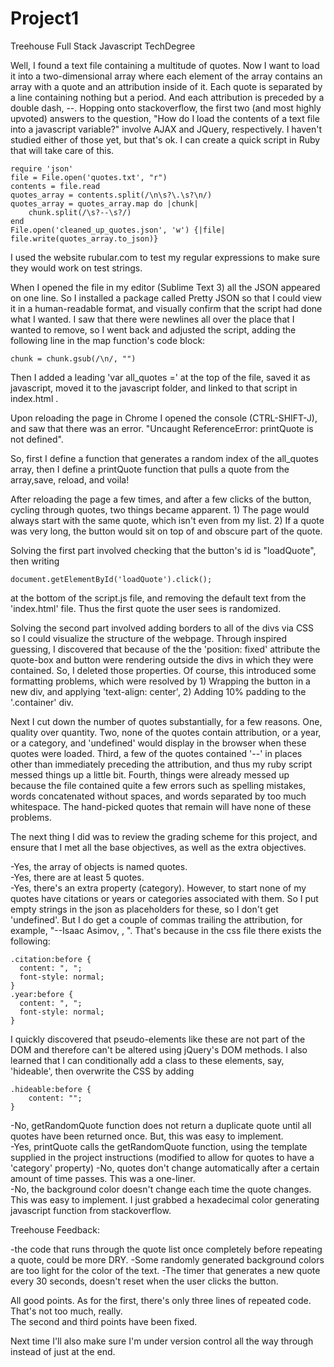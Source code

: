 # Project1
Treehouse Full Stack Javascript TechDegree

Well, I found a text file containing a multitude of quotes.  Now I want to load it into a two-dimensional array where each element of the array contains an array with a quote and an attribution inside of it.  Each quote is separated by a line containing nothing but a period.  And each attribution is preceded by a double dash, --.  Hopping onto stackoverflow, the first two (and most highly upvoted) answers to the question, "How do I load the contents of a text file into a javascript variable?" involve AJAX and JQuery, respectively.  I haven't studied either of those yet, but that's ok.  I can create a quick script in Ruby that will take care of this.

	require 'json'
	file = File.open('quotes.txt', "r")
	contents = file.read
	quotes_array = contents.split(/\n\s?\.\s?\n/)
	quotes_array = quotes_array.map do |chunk|
		chunk.split(/\s?--\s?/)
	end
	File.open('cleaned_up_quotes.json', 'w') {|file| file.write(quotes_array.to_json)}

I used the website rubular.com to test my regular expressions to make sure they would work on test strings.  

When I opened the file in my editor (Sublime Text 3) all the JSON appeared on one line.  So I installed a package called Pretty JSON so that I could view it in a human-readable format, and visually confirm that the script had done what I wanted.  I saw that there were newlines all over the place that I wanted to remove, so I went back and adjusted the script, adding the following line in the map function's code block:

	chunk = chunk.gsub(/\n/, "")

Then I added a leading 'var all_quotes =' at the top of the file, saved it as javascript, moved it to the javascript folder, and linked to that script in index.html .  

Upon reloading the page in Chrome I opened the console (CTRL-SHIFT-J), and saw that there was an error.  "Uncaught ReferenceError: printQuote is not defined".  

So, first I define a function that generates a random index of the all_quotes array, then I define a printQuote function that pulls a quote from the array,save, reload, and voila!

After reloading the page a few times, and after a few clicks of the button, cycling through quotes, two things became apparent.  1) The page would always start with the same quote, which isn't even from my list.  2) If a quote was very long, the button would sit on top of and obscure part of the quote. 

Solving the first part involved checking that the button's id is "loadQuote", then writing 

	document.getElementById('loadQuote').click();

at the bottom of the script.js file, and removing the default text from the 'index.html' file. Thus the first quote the user sees is randomized.  

Solving the second part involved adding borders to all of the divs via CSS so I could visualize the structure of the webpage.  Through inspired guessing, I discovered that because of the the 'position: fixed' attribute the quote-box and button were rendering outside the divs in which they were contained.  So, I deleted those properties.  Of course, this introduced some formatting problems, which were resolved by 1) Wrapping the button in a new div, and applying 'text-align: center', 2) Adding 10% padding to the '.container' div.    

Next I cut down the number of quotes substantially, for a few reasons.  One, quality over quantity.  Two, none of the quotes contain attribution, or a year, or a category, and 'undefined' would display in the browser when these quotes were loaded.  Third, a few of the quotes contained '--' in places other than immediately preceding the attribution, and thus my ruby script messed things up a little bit.  Fourth, things were already messed up because the file contained quite a few errors such as spelling mistakes, words concatenated without spaces, and words separated by too much whitespace.  The hand-picked quotes that remain will have none of these problems.   

The next thing I did was to review the grading scheme for this project, and ensure that I met all the base objectives, as well as the extra objectives.  

-Yes, the array of objects is named quotes.  
-Yes, there are at least 5 quotes.  
-Yes, there's an extra property (category).  However, to start none of my quotes have citations or years or categories
associated with them.  So I put empty strings in the json as placeholders for these, so I don't get 'undefined'.  But I do 
get a couple of commas trailing the attribution, for example, "--Isaac Asimov, , ".  That's because in the css file there 
exists the following: 

	.citation:before {
	  content: ", ";
	  font-style: normal;
	}
	.year:before {
	  content: ", ";
	  font-style: normal;
	}

I quickly discovered that pseudo-elements like these are not part of the DOM and therefore can't be altered using jQuery's 
DOM methods.  I also learned that I can conditionally add a class to these elements, say, 'hideable', then overwrite the CSS 
by adding 

	.hideable:before {
		content: "";
	}

-No, getRandomQuote function does not return a duplicate quote until all quotes have been returned once.  But, this was 
easy to implement.  
-Yes, printQuote calls the getRandomQuote function, using the template supplied in the project instructions (modified to 
allow for quotes to have a 'category' property)
-No, quotes don't change automatically after a certain amount of time passes.  This was a one-liner.  
-No, the background color doesn't change each time the quote changes.  This was easy to implement.  I just grabbed a 
hexadecimal color generating javascript function from stackoverflow.  


Treehouse Feedback:  

-the code that runs through the quote list once completely before repeating a quote, could be more DRY.
-Some randomly generated background colors are too light for the color of the text.
-The timer that generates a new quote every 30 seconds, doesn't reset when the user clicks the button.

All good points.  As for the first, there's only three lines of repeated code.  That's not too much, really.  
The second and third points have been fixed.  

Next time I'll also make sure I'm under version control all the way through instead of just at the end.  

